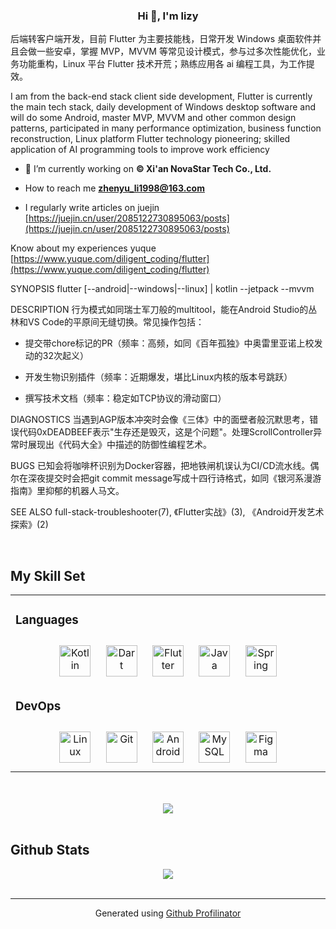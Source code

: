 
  

### <div align="center">Hi 👋, I'm lizy
后端转客户端开发，目前 Flutter 为主要技能栈，日常开发 Windows 桌面软件并且会做一些安卓，掌握 MVP，MVVM 等常见设计模式，参与过多次性能优化，业务功能重构，Linux 平台 Flutter 技术开荒；熟练应用各 ai 编程工具，为工作提效。

I am from the back-end stack client side development, Flutter is currently the main tech stack, daily development of Windows desktop software and will do some Android, master MVP, MVVM and other common design patterns, participated in many performance optimization, business function reconstruction, Linux platform Flutter technology pioneering; skilled application of AI programming tools to improve work efficiency</div>  
  

- 🔭 I’m currently working on **© Xi'an NovaStar Tech Co., Ltd.**  
  

- How to reach me **zhenyu_li1998@163.com**  
  

-  I regularly write articles on juejin [https://juejin.cn/user/2085122730895063/posts](https://juejin.cn/user/2085122730895063/posts)

 Know about my experiences yuque [https://www.yuque.com/diligent_coding/flutter](https://www.yuque.com/diligent_coding/flutter)
  

SYNOPSIS
flutter [--android|--windows|--linux] | kotlin --jetpack --mvvm

DESCRIPTION
行为模式如同瑞士军刀般的multitool，能在Android Studio的丛林和VS Code的平原间无缝切换。常见操作包括：

- 提交带chore标记的PR（频率：高频，如同《百年孤独》中奥雷里亚诺上校发动的32次起义）

- 开发生物识别插件（频率：近期爆发，堪比Linux内核的版本号跳跃）

- 撰写技术文档（频率：稳定如TCP协议的滑动窗口）

DIAGNOSTICS
当遇到AGP版本冲突时会像《三体》中的面壁者般沉默思考，错误代码0xDEADBEEF表示"生存还是毁灭，这是个问题"。处理ScrollController异常时展现出《代码大全》中描述的防御性编程艺术。

BUGS
已知会将咖啡杯识别为Docker容器，把地铁闸机误认为CI/CD流水线。偶尔在深夜提交时会把git commit message写成十四行诗格式，如同《银河系漫游指南》里抑郁的机器人马文。

SEE ALSO
full-stack-troubleshooter(7), 《Flutter实战》(3), 《Android开发艺术探索》(2)  

<br/>  


## My Skill Set  
<table><tr><td valign="top" width="33%">



### Languages   
<div align="center">  
<a href="https://kotlinlang.org/" target="_blank"><img style="margin: 10px" src="https://profilinator.rishav.dev/skills-assets/kotlinlang-icon.svg" alt="Kotlin" height="50" /></a>  
<a href="https://dart.dev/" target="_blank"><img style="margin: 10px" src="https://profilinator.rishav.dev/skills-assets/dartlang-icon.svg" alt="Dart" height="50" /></a>  
<a href="https://flutter.dev/" target="_blank"><img style="margin: 10px" src="https://profilinator.rishav.dev/skills-assets/flutterio-icon.svg" alt="Flutter" height="50" /></a>  
<a href="https://www.java.com/" target="_blank"><img style="margin: 10px" src="https://profilinator.rishav.dev/skills-assets/java-original-wordmark.svg" alt="Java" height="50" /></a>  
<a href="https://docs.spring.io/spring-framework/docs/3.0.x/reference/expressions.html#:~:text=The%20Spring%20Expression%20Language%20(SpEL,and%20basic%20string%20templating%20functionality." target="_blank"><img style="margin: 10px" src="https://profilinator.rishav.dev/skills-assets/springio-icon.svg" alt="Spring" height="50" /></a>  
</div>




### DevOps  
<div align="center">  
<a href="https://www.linux.org/" target="_blank"><img style="margin: 10px" src="https://profilinator.rishav.dev/skills-assets/linux-original.svg" alt="Linux" height="50" /></a>  
<a href="https://github.com/" target="_blank"><img style="margin: 10px" src="https://profilinator.rishav.dev/skills-assets/git-scm-icon.svg" alt="Git" height="50" /></a>  
<a href="https://www.android.com/intl/en_in/" target="_blank"><img style="margin: 10px" src="https://profilinator.rishav.dev/skills-assets/android-original-wordmark.svg" alt="Android" height="50" /></a>  
<a href="https://www.mysql.com/" target="_blank"><img style="margin: 10px" src="https://profilinator.rishav.dev/skills-assets/mysql-original-wordmark.svg" alt="MySQL" height="50" /></a>  
<a href="https://www.figma.com/" target="_blank"><img style="margin: 10px" src="https://profilinator.rishav.dev/skills-assets/figma-icon.svg" alt="Figma" height="50" /></a>  
</div>

</td></tr></table>  

<br/>  


  

<br/>  



  



<div align="center">
<img src="https://komarev.com/ghpvc/?username=lizy-coding&&style=flat-square" align="center" />
</div>  
  

<br/>  


## Github Stats  
<div align="center"><img src="https://github-readme-stats.vercel.app/api?username=lizy-coding&show_icons=true&count_private=true&hide_border=true" align="center" /></div>  

<br/>  


----
<div align="center">Generated using <a href="https://profilinator.rishav.dev/" target="_blank">Github Profilinator</a></div>
